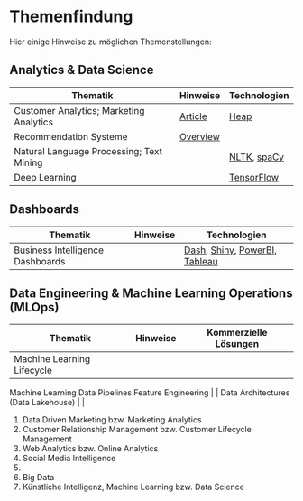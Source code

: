 # Themenfindung

Hier einige Hinweise zu möglichen Themenstellungen:


## Analytics & Data Science


Thematik | Hinweise | Technologien
-- | -- | ---
Customer Analytics; Marketing Analytics | [Article](https://drive.google.com/file/d/1TnFnnbwrxJU4PBBVeR5_aA-NM80s2_Hk/view?usp=drivesdk) | [Heap](https://heap.io)
Recommendation Systeme |[Overview](https://kirenz.github.io/recommender/docs/intro.html) |
Natural Language Processing; Text Mining | | [NLTK](https://www.nltk.org), [spaCy](https://spacy.io)
Deep Learning | | [TensorFlow]()

## Dashboards


Thematik | Hinweise | Technologien
-- | -- | ---
Business Intelligence Dashboards | | [Dash](), [Shiny](), [PowerBI](), [Tableau]()



## Data Engineering & Machine Learning Operations (MLOps)


Thematik | Hinweise | Kommerzielle Lösungen
-- | -- | ---
Machine Learning Lifecycle | |
Machine Learning Data Pipelines
Feature Engineering | |
Data Architectures (Data Lakehouse) | |





1) Data Driven Marketing bzw. Marketing Analytics
2) Customer Relationship Management bzw. Customer Lifecycle Management
3) Web Analytics bzw. Online Analytics
4) Social Media Intelligence
5) 
6) Big Data
8) Künstliche Intelligenz, Machine Learning bzw. Data Science
